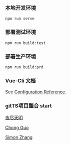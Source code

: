 
### 本地开发环境

```npm
npm run serve
```

### 部署测试环境

```npm
npm run build:test
```

### 部署生产环境

```npm
npm run build:prd
```

### Vue-Cli 文档

See [Configuration Reference](https://cli.vuejs.org/config/).


### gitTS项目整合 start
 
  [夜尽天明](https://github.com/biaochenxuying/blog-vue-typescript)

  [Chong Guo](https://github.com/Armour/vue-typescript-admin-template)

  [Simon Zhang](vue-typescript-dpapp-demo)  